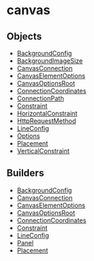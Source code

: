 # <span class="badge package-variant-panelcfg"></span> canvas

## Objects

 * <span class="badge object-type-class"></span> [BackgroundConfig](./object-BackgroundConfig.md)
 * <span class="badge object-type-enum"></span> [BackgroundImageSize](./object-BackgroundImageSize.md)
 * <span class="badge object-type-class"></span> [CanvasConnection](./object-CanvasConnection.md)
 * <span class="badge object-type-class"></span> [CanvasElementOptions](./object-CanvasElementOptions.md)
 * <span class="badge object-type-class"></span> [CanvasOptionsRoot](./object-CanvasOptionsRoot.md)
 * <span class="badge object-type-class"></span> [ConnectionCoordinates](./object-ConnectionCoordinates.md)
 * <span class="badge object-type-enum"></span> [ConnectionPath](./object-ConnectionPath.md)
 * <span class="badge object-type-class"></span> [Constraint](./object-Constraint.md)
 * <span class="badge object-type-enum"></span> [HorizontalConstraint](./object-HorizontalConstraint.md)
 * <span class="badge object-type-enum"></span> [HttpRequestMethod](./object-HttpRequestMethod.md)
 * <span class="badge object-type-class"></span> [LineConfig](./object-LineConfig.md)
 * <span class="badge object-type-class"></span> [Options](./object-Options.md)
 * <span class="badge object-type-class"></span> [Placement](./object-Placement.md)
 * <span class="badge object-type-enum"></span> [VerticalConstraint](./object-VerticalConstraint.md)
## Builders

 * <span class="badge builder"></span> [BackgroundConfig](./builder-BackgroundConfig.md)
 * <span class="badge builder"></span> [CanvasConnection](./builder-CanvasConnection.md)
 * <span class="badge builder"></span> [CanvasElementOptions](./builder-CanvasElementOptions.md)
 * <span class="badge builder"></span> [CanvasOptionsRoot](./builder-CanvasOptionsRoot.md)
 * <span class="badge builder"></span> [ConnectionCoordinates](./builder-ConnectionCoordinates.md)
 * <span class="badge builder"></span> [Constraint](./builder-Constraint.md)
 * <span class="badge builder"></span> [LineConfig](./builder-LineConfig.md)
 * <span class="badge builder"></span> [Panel](./builder-Panel.md)
 * <span class="badge builder"></span> [Placement](./builder-Placement.md)
